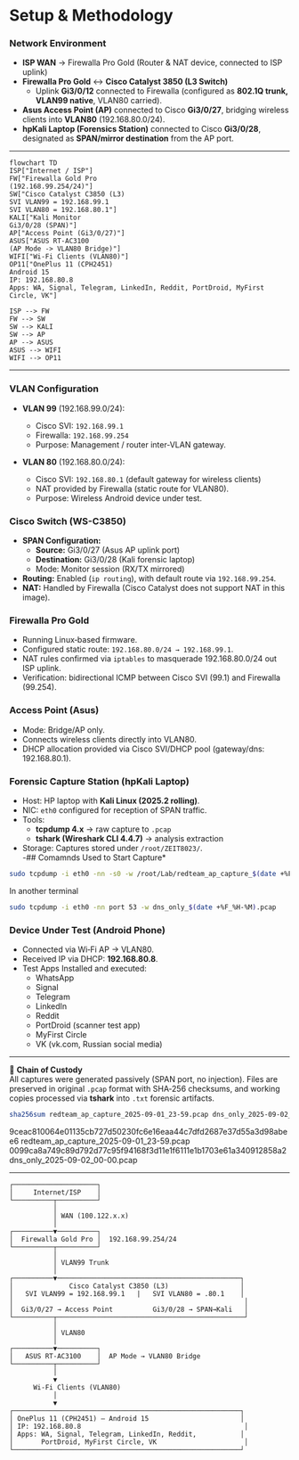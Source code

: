 # Setup & Methodology  

### Network Environment  
- **ISP WAN** → Firewalla Pro Gold (Router & NAT device, connected to ISP uplink)  
- **Firewalla Pro Gold** ↔ **Cisco Catalyst 3850 (L3 Switch)**  
  - Uplink **Gi3/0/12** connected to Firewalla (configured as **802.1Q trunk, VLAN99 native**, VLAN80 carried).  
- **Asus Access Point (AP)** connected to Cisco **Gi3/0/27**, bridging wireless clients into **VLAN80** (192.168.80.0/24).  
- **hpKali Laptop (Forensics Station)** connected to Cisco **Gi3/0/28**, designated as **SPAN/mirror destination** from the AP port.  

---

```mermaid
flowchart TD
ISP["Internet / ISP"]
FW["Firewalla Gold Pro
(192.168.99.254/24)"]
SW["Cisco Catalyst C3850 (L3)
SVI VLAN99 = 192.168.99.1
SVI VLAN80 = 192.168.80.1"]
KALI["Kali Monitor
Gi3/0/28 (SPAN)"]
AP["Access Point (Gi3/0/27)"]
ASUS["ASUS RT-AC3100
(AP Mode -> VLAN80 Bridge)"]
WIFI["Wi-Fi Clients (VLAN80)"]
OP11["OnePlus 11 (CPH2451)
Android 15
IP: 192.168.80.8
Apps: WA, Signal, Telegram, LinkedIn, Reddit, PortDroid, MyFirst Circle, VK"]

ISP --> FW
FW --> SW
SW --> KALI
SW --> AP
AP --> ASUS
ASUS --> WIFI
WIFI --> OP11
```

---


### VLAN Configuration  
- **VLAN 99** (192.168.99.0/24):  
  - Cisco SVI: `192.168.99.1`  
  - Firewalla: `192.168.99.254`  
  - Purpose: Management / router inter‑VLAN gateway.  

- **VLAN 80** (192.168.80.0/24):  
  - Cisco SVI: `192.168.80.1` (default gateway for wireless clients)  
  - NAT provided by Firewalla (static route for VLAN80).  
  - Purpose: Wireless Android device under test.  

### Cisco Switch (WS-C3850)  
- **SPAN Configuration:**  
  - **Source:** Gi3/0/27 (Asus AP uplink port)  
  - **Destination:** Gi3/0/28 (Kali forensic laptop)  
  - Mode: Monitor session (RX/TX mirrored)  
- **Routing:** Enabled (`ip routing`), with default route via `192.168.99.254`.  
- **NAT:** Handled by Firewalla (Cisco Catalyst does not support NAT in this image).  

### Firewalla Pro Gold  
- Running Linux‑based firmware.  
- Configured static route: `192.168.80.0/24 → 192.168.99.1`.  
- NAT rules confirmed via `iptables` to masquerade 192.168.80.0/24 out ISP uplink.  
- Verification: bidirectional ICMP between Cisco SVI (99.1) and Firewalla (99.254).  

### Access Point (Asus)  
- Mode: Bridge/AP only.  
- Connects wireless clients directly into VLAN80.  
- DHCP allocation provided via Cisco SVI/DHCP pool (gateway/dns: 192.168.80.1).  

### Forensic Capture Station (hpKali Laptop)  
- Host: HP laptop with **Kali Linux (2025.2 rolling)**.  
- NIC: `eth0` configured for reception of SPAN traffic.  
- Tools:  
  - **tcpdump 4.x** → raw capture to `.pcap`  
  - **tshark (Wireshark CLI 4.4.7)** → analysis extraction  
- Storage: Captures stored under `/root/ZEIT8023/`.  
-## Comamnds Used to Start Capture*

```bash
sudo tcpdump -i eth0 -nn -s0 -w /root/Lab/redteam_ap_capture_$(date +%F_%H-%M).pcap
```

In another terminal 

```bash
sudo tcpdump -i eth0 -nn port 53 -w dns_only_$(date +%F_%H-%M).pcap
```
  

### Device Under Test (Android Phone)  
- Connected via Wi‑Fi AP → VLAN80.  
- Received IP via DHCP: **192.168.80.8**.  
- Test Apps Installed and executed:  
  - WhatsApp  
  - Signal  
  - Telegram  
  - LinkedIn  
  - Reddit  
  - PortDroid (scanner test app)  
  - MyFirst Circle  
  - VK (vk.com, Russian social media)  

---

📌 **Chain of Custody**  
All captures were generated passively (SPAN port, no injection). Files are preserved in original `.pcap` format with SHA‑256 checksums, and working copies processed via **tshark** into `.txt` forensic artifacts.  

```bash
sha256sum redteam_ap_capture_2025-09-01_23-59.pcap dns_only_2025-09-02_00-00.pcap
```

9ceac810064e01135cb727d50230fc6e16eaa44c7dfd2687e37d55a3d98abee6  redteam_ap_capture_2025-09-01_23-59.pcap
0099ca8a749c89d792d77c95f94168f3d11e1f6111e1b1703e61a340912858a2  dns_only_2025-09-02_00-00.pcap

---

```text
┌─────────────────────┐
│     Internet/ISP    │
└──────────┬──────────┘
           │
           │ WAN (100.122.x.x)
           │
┌──────────▼──────────┐
│  Firewalla Gold Pro │  192.168.99.254/24
└──────────┬──────────┘
           │
           │ VLAN99 Trunk
           │
┌──────────▼──────────────────────────────────────────────┐
│              Cisco Catalyst C3850 (L3)                  │
│   SVI VLAN99 = 192.168.99.1   |   SVI VLAN80 = .80.1    │
│                                                          │
│  Gi3/0/27 → Access Point          Gi3/0/28 → SPAN→Kali   │
└──────────┬───────────────────────────────────────────────┘
           │
           │ VLAN80
           │
┌──────────▼──────────┐
│   ASUS RT-AC3100    │  AP Mode → VLAN80 Bridge
└──────────┬──────────┘
           │
           ▼
      Wi-Fi Clients (VLAN80)
           │
           ▼
┌─────────────────────────────────────────────────────────┐
│ OnePlus 11 (CPH2451) — Android 15                       │
│ IP: 192.168.80.8                                         │
│ Apps: WA, Signal, Telegram, LinkedIn, Reddit,           │
│       PortDroid, MyFirst Circle, VK                      │
└─────────────────────────────────────────────────────────┘

```
